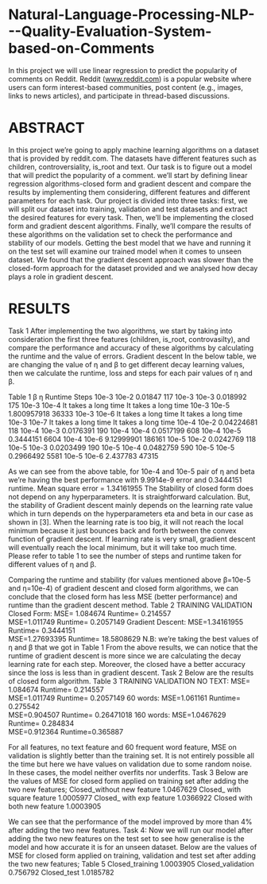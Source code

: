 # Natural-Language-Processing-NLP---Quality-Evaluation-System-based-on-Comments
In this project we will use linear regression to predict the popularity of comments on Reddit. Reddit (www.reddit.com) is a popular website where users can form interest-based communities, post content (e.g., images, links to news articles), and participate in thread-based discussions.

# ABSTRACT
In this project we’re going to apply machine learning algorithms on a dataset that is provided by reddit.com. The datasets have different features such as children, controversiality, is_root and text. Our task is to figure out a model that will predict the popularity of a comment. we’ll start by defining linear regression algorithms-closed form and gradient descent and compare the results by implementing them considering, different features and different parameters for each task. Our project is divided into three tasks: first, we will split our dataset into training, validation and test datasets and extract the desired features for every task. Then, we’ll be implementing the closed form and gradient descent algorithms. Finally, we’ll compare the results of these algorithms on the validation set to check the performance and stability of our models. Getting the best model that we have and running it on the test set will examine our trained model when it comes to unseen dataset. We found that the gradient descent approach was slower than the closed-form approach for the dataset provided and we analysed how decay plays a role in gradient descent.
# RESULTS
Task 1
After implementing the two algorithms, we start by taking into consideration the first three features (children, is_root, controvasilty), and compare the performance and accuracy of these algorithms by calculating the runtime and the value of errors.
Gradient descent
In the below table, we are changing the value of η and β to get different decay learning values, then we calculate the runtime, loss and steps for each pair values of η and β.

Table 1
β	η	Runtime	Steps
10e-3	10e-2	0.01847	117
10e-3	10e-3	0.018992	175
10e-3	10e-4	It takes a long time	It takes a long time
10e-3	10e-5	1.800957918	36333
10e-3	10e-6	It takes a long time	It takes a long time
10e-3	10e-7	It takes a long time	It takes a long time
10e-4	10e-2	0.04224681	118
10e-4	10e-3	0.0176391	190
10e-4	10e-4	0.0517199	608
10e-4	10e-5	0.3444151	6604
10e-4	10e-6	9.12999901	186161
10e-5	10e-2	0.0242769	118
10e-5	10e-3	0.0203499	190
10e-5	10e-4	0.0482759	590
10e-5	10e-5	0.2966492	5581
10e-5	10e-6	2.437783	47315











As we can see from the above table, for 10e-4 and 10e-5 pair of η and beta we’re having the best performance with 9.9914e-9 error and 0.3444151 runtime.
Mean square error = 1.34161955 
The Stability of closed form does not depend on any hyperparameters. It is straightforward calculation. But, the stability of Gradient descent mainly depends on the learning rate value which in turn depends on the hyperparameters eta and beta in our case as shown in [3]. When the learning rate is too big, it will not reach the local minimum because it just bounces back and forth between the convex function of gradient descent. If learning rate is very small, gradient descent will eventually reach the local minimum, but it will take too much time. Please refer to table 1 to see the number of steps and runtime taken for different values of η and β.
 
Comparing the runtime and stability (for values mentioned above β=10e-5 and η=10e-4) of gradient descent and closed form algorithms, we can conclude that the closed form has less MSE (better performance) and runtime than the gradient descent method.
Table 2
TRAINING	VALIDATION
Closed Form:
MSE= 1.084674
Runtime= 0.214557	
MSE=1.011749
Runtime= 0.2057149
Gradient Descent:
MSE=1.34161955
Runtime= 0.3444151	
MSE=1.27693395
Runtime= 18.5808629
N.B: we’re taking the best values of η and β that we got in Table 1
From the above results, we can notice that the runtime of gradient descent is more since we are calculating the decay learning rate for each step. Moreover, the closed have a better accuracy since the loss is less than in gradient descent.
Task 2
Below are the results of closed form algorithm.
Table 3
TRAINING	VALIDATION
NO TEXT:
MSE= 1.084674
Runtime= 0.214557	
MSE=1.011749
Runtime= 0.2057149
60 words:
MSE=1.061161
Runtime= 0.275542	
MSE=0.904507
Runtime= 0.26471018
160 words:
MSE=1.0467629
Runtime= 0.284834	
MSE=0.912364
Runtime=0.365887

For all features, no text feature and 60 frequent word feature, MSE on validation is slightly better than the training set. It is not entirely possible all the time but here we have values on validation due to some random noise.  In these cases, the model neither overfits nor underfits.
Task 3
Below are the values of MSE for closed form applied on training set after adding the two new features;
Closed_without new feature	1.0467629
Closed_ with square feature	1.0005977
Closed_ with exp feature	1.0366922
Closed with both new feature	1.0003905

We can see that the performance of the model improved by more than 4% after adding the two new features.
Task 4:
Now we will run our model after adding the two new features on the test set to see how generalise is the model and how accurate it is for an unseen dataset.
Below are the values of MSE for closed form applied on training, validation and test set after adding the two new features;
Table 5
Closed_training	1.0003905
Closed_validation	0.756792
Closed_test	1.0185782

